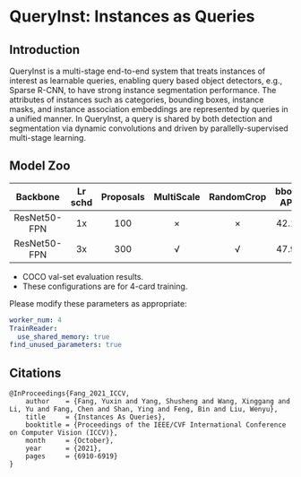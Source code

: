 # QueryInst: Instances as Queries

## Introduction

QueryInst is a multi-stage end-to-end system that treats instances of interest as learnable queries, enabling query
based object detectors, e.g., Sparse R-CNN, to have strong instance segmentation performance. The attributes of
instances such as categories, bounding boxes, instance masks, and instance association embeddings are represented by
queries in a unified manner. In QueryInst, a query is shared by both detection and segmentation via dynamic convolutions
and driven by parallelly-supervised multi-stage learning.

## Model Zoo

|   Backbone   | Lr schd | Proposals | MultiScale | RandomCrop | bbox AP | mask AP | Download | Config                                                   |
|:------------:|:-------:|:---------:|:----------:|:----------:|:-------:|:-------:|----------|----------------------------------------------------------|
| ResNet50-FPN |   1x    |    100    |     ×      |     ×      |  42.1   |  37.8   | -        | [config](./queryinst_r50_fpn_1x_pro100_coco.yml)         |
| ResNet50-FPN |   3x    |    300    |     √      |     √      |  47.9   |  42.1   | -        | [config](./queryinst_r50_fpn_ms_crop_3x_pro300_coco.yml) |

- COCO val-set evaluation results.
- These configurations are for 4-card training.

Please modify these parameters as appropriate:

```yaml
worker_num: 4
TrainReader:
  use_shared_memory: true
find_unused_parameters: true
```

## Citations

```
@InProceedings{Fang_2021_ICCV,
    author    = {Fang, Yuxin and Yang, Shusheng and Wang, Xinggang and Li, Yu and Fang, Chen and Shan, Ying and Feng, Bin and Liu, Wenyu},
    title     = {Instances As Queries},
    booktitle = {Proceedings of the IEEE/CVF International Conference on Computer Vision (ICCV)},
    month     = {October},
    year      = {2021},
    pages     = {6910-6919}
}
```
